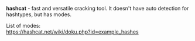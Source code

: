 


  
**hashcat** - fast and versatile cracking tool. It doesn't have auto detection for hashtypes, but has modes.   
  
List of modes:  
<https://hashcat.net/wiki/doku.php?id=example_hashes>  
